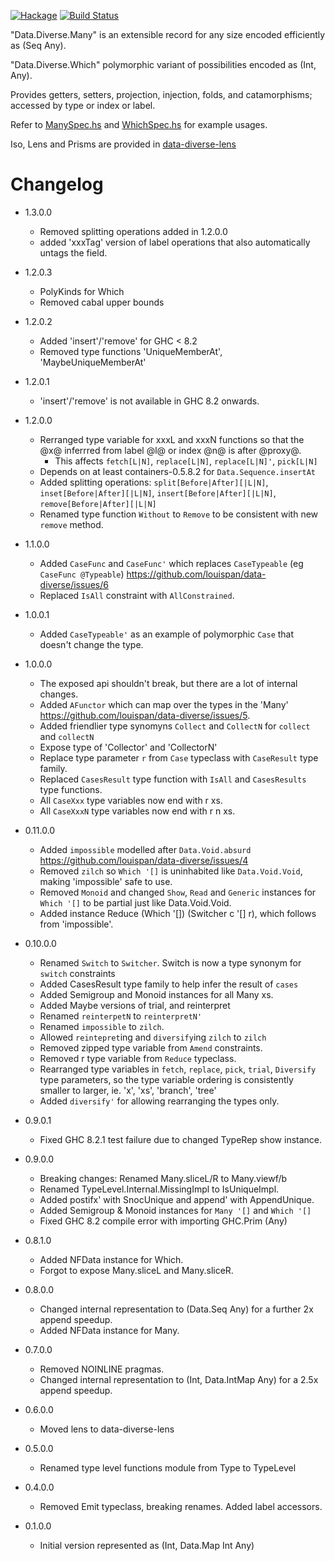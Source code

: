 [![Hackage](https://img.shields.io/hackage/v/data-diverse.svg)](https://hackage.haskell.org/package/data-diverse)
[![Build Status](https://secure.travis-ci.org/louispan/data-diverse.png?branch=master)](http://travis-ci.org/louispan/data-diverse)

"Data.Diverse.Many" is an extensible record for any size encoded efficiently as (Seq Any).

"Data.Diverse.Which" polymorphic variant of possibilities encoded as (Int, Any).

Provides getters, setters, projection, injection, folds, and catamorphisms;
accessed by type or index or label.

Refer to [ManySpec.hs](https://github.com/louispan/data-diverse/blob/master/test/Data/Diverse/ManySpec.hs) and [WhichSpec.hs](https://github.com/louispan/data-diverse/blob/master/test/Data/Diverse/WhichSpec.hs) for example usages.

Iso, Lens and Prisms are provided in [data-diverse-lens](http://hackage.haskell.org/package/data-diverse-lens)

# Changelog

* 1.3.0.0
  - Removed splitting operations added in 1.2.0.0
  - added 'xxxTag' version of label operations that also automatically untags the field.

* 1.2.0.3
  - PolyKinds for Which
  - Removed cabal upper bounds

* 1.2.0.2
  - Added 'insert'/'remove' for GHC < 8.2
  - Removed type functions 'UniqueMemberAt', 'MaybeUniqueMemberAt'

* 1.2.0.1
  - 'insert'/'remove' is not available in GHC 8.2 onwards.

* 1.2.0.0
  - Rerranged type variable for xxxL and xxxN functions so that the
    @x@ inferrred from label @l@ or index @n@ is after @proxy@.
    - This affects `fetch[L|N]`, `replace[L|N]`, `replace[L|N]'`, `pick[L|N]`
  - Depends on at least containers-0.5.8.2 for `Data.Sequence.insertAt`
  - Added splitting operations: `split[Before|After][|L|N]`, `inset[Before|After][|L|N]`,
    `insert[Before|After][|L|N]`, `remove[Before|After][|L|N]`
  - Renamed type function `Without` to `Remove` to be consistent with new `remove` method.

* 1.1.0.0
  - Added `CaseFunc` and `CaseFunc'` which replaces `CaseTypeable` (eg `CaseFunc @Typeable`)
    <https://github.com/louispan/data-diverse/issues/6>
  - Replaced `IsAll` constraint with `AllConstrained`.

* 1.0.0.1
  - Added `CaseTypeable'` as an example of polymorphic `Case` that doesn't change the type.

* 1.0.0.0
  - The exposed api shouldn't break, but there are a lot of internal changes.
  - Added `AFunctor` which can map over the types in the 'Many'
    <https://github.com/louispan/data-diverse/issues/5>.
  - Added friendlier type synomyns `Collect` and `CollectN` for `collect` and `collectN`
  - Expose type of 'Collector' and 'CollectorN'
  - Replace type parameter `r` from `Case` typeclass with `CaseResult` type family.
  - Replaced `CasesResult` type function with `IsAll` and `CasesResults` type functions.
  - All `CaseXxx` type variables now end with r xs.
  - All `CaseXxxN` type variables now end with r n xs.

* 0.11.0.0
  - Added `impossible` modelled after `Data.Void.absurd`
    <https://github.com/louispan/data-diverse/issues/4>
  - Removed `zilch` so `Which '[]` is uninhabited like `Data.Void.Void`, making 'impossible' safe to use.
  - Removed `Monoid` and changed `Show`, `Read` and `Generic` instances for `Which '[]` to be partial
    just like Data.Void.Void.
  - Added instance Reduce (Which '[]) (Switcher c '[] r), which follows from 'impossible'.

* 0.10.0.0
  - Renamed `Switch` to `Switcher`. Switch is now a type synonym for `switch` constraints
  - Added CasesResult type family to help infer the result of `cases`
  - Added Semigroup and Monoid instances for all Many xs.
  - Added Maybe versions of trial, and reinterpret
  - Renamed `reinterpetN` to `reinterpretN'`
  - Renamed `impossible` to `zilch`.
  - Allowed `reintepret`ing and `diversify`ing `zilch` to `zilch`
  - Removed zipped type variable from `Amend` constraints.
  - Removed r type variable from `Reduce` typeclass.
  - Rearranged type variables in `fetch`, `replace`, `pick`, `trial`, `Diversify` type parameters,
    so the type variable ordering is consistently smaller to larger, ie. 'x', 'xs', 'branch', 'tree'
  - Added `diversify'` for allowing rearranging the types only.

* 0.9.0.1
  - Fixed GHC 8.2.1 test failure due to changed TypeRep show instance.

* 0.9.0.0
  - Breaking changes: Renamed Many.sliceL/R to Many.viewf/b
  - Renamed TypeLevel.Internal.MissingImpl to IsUniqueImpl.
  - Added postifx' with SnocUnique and append' with AppendUnique.
  - Added Semigroup & Monoid instances for `Many '[]` and `Which '[]`
  - Fixed GHC 8.2 compile error with importing GHC.Prim (Any)

* 0.8.1.0
  - Added NFData instance for Which.
  - Forgot to expose Many.sliceL and Many.sliceR.

* 0.8.0.0
  - Changed internal representation to (Data.Seq Any) for a further 2x append speedup.
  - Added NFData instance for Many.

* 0.7.0.0
  - Removed NOINLINE pragmas.
  - Changed internal representation to (Int, Data.IntMap Any) for a 2.5x append speedup.

* 0.6.0.0
  - Moved lens to data-diverse-lens

* 0.5.0.0
  - Renamed type level functions module from Type to TypeLevel

* 0.4.0.0
  - Removed Emit typeclass, breaking renames. Added label accessors.

* 0.1.0.0
  - Initial version represented as (Int, Data.Map Int Any)
